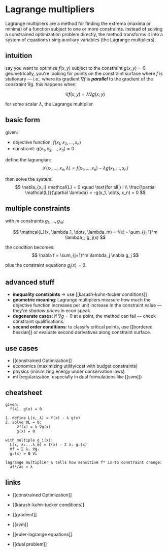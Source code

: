 # Lagrange multipliers

Lagrange multipliers are a method for finding the extrema (maxima or minima) of a function subject to one or more constraints. instead of solving a constrained optimization problem directly, the method transforms it into a system of equations using auxiliary variables (the Lagrange multipliers).

## intuition

say you want to optimize $f(x, y)$ subject to the constraint $g(x, y) = 0$. geometrically, you're looking for points on the constraint surface where $f$ is stationary — i.e., where its gradient $\nabla f$ is ***parallel*** to the gradient of the constraint $\nabla g$. this happens when:

$$
\nabla f(x, y) = \lambda \nabla g(x, y)
$$

for some scalar $\lambda$, the Lagrange multiplier.

## basic form

given:
- objective function: $f(x_1, x_2, \dots, x_n)$
- constraint: $g(x_1, x_2, \dots, x_n) = 0$

define the lagrangian:
$$
\mathcal{L}(x_1, \dots, x_n, \lambda) = f(x_1, \dots, x_n) - \lambda g(x_1, \dots, x_n)
$$

then solve the system:
$$
\nabla_{x_i} \mathcal{L} = 0 \quad \text{for all } i \\
\frac{\partial \mathcal{L}}{\partial \lambda} = -g(x_1, \dots, x_n) = 0
$$

## multiple constraints

with $m$ constraints $g_1, \dots, g_m$:

$$
\mathcal{L}(x, \lambda_1, \dots, \lambda_m) = f(x) - \sum_{j=1}^m \lambda_j g_j(x)
$$

the condition becomes:
$$
\nabla f = \sum_{j=1}^m \lambda_j \nabla g_j
$$

plus the constraint equations $g_j(x) = 0$.

## advanced stuff

- **inequality constraints** → use [[karush-kuhn-tucker conditions]]
- **geometric meaning**: Lagrange multipliers measure how much the objective function increases per unit increase in the constraint value — they're *shadow prices* in econ speak.
- **degenerate cases**: if $\nabla g = 0$ at a point, the method can fail — check constraint qualifications.
- **second order conditions**: to classify critical points, use [[bordered hessian]] or evaluate second derivatives along constraint surface.

## use cases

- [[constrained Optimization]]
- economics (maximizing utility/cost with budget constraints)
- physics (minimizing energy under conservation laws)
- ml (regularization, especially in dual formulations like [[svm]])

## cheatsheet

```text
given:
  f(x), g(x) = 0

1. define L(x, λ) = f(x) - λ g(x)
2. solve ∇L = 0:
     ∇f(x) = λ ∇g(x)
     g(x) = 0

with multiple g_i(x):
  L(x, λ₁...λ_m) = f(x) - Σ λᵢ gᵢ(x)
  ∇f = Σ λᵢ ∇gᵢ
  gᵢ(x) = 0 ∀i

lagrange multiplier λ tells how sensitive f* is to constraint change:
  ∂f*/∂c ≈ λ
```
## links

- [[constrained Optimization]]
    
- [[karush-kuhn-tucker conditions]]
    
- [[gradient]]
    
- [[svm]]
    
- [[euler-lagrange equations]]
    
- [[dual problem]]
